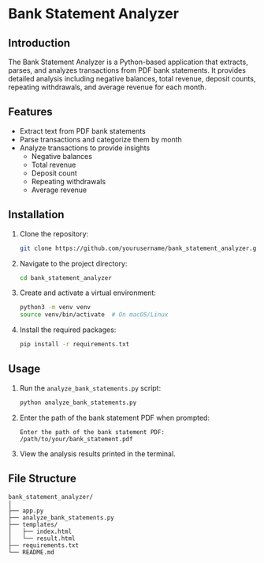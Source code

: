 # Bank Statement Analyzer

## Introduction

The Bank Statement Analyzer is a Python-based application that extracts, parses, and analyzes transactions from PDF bank statements. It provides detailed analysis including negative balances, total revenue, deposit counts, repeating withdrawals, and average revenue for each month.

## Features

- Extract text from PDF bank statements
- Parse transactions and categorize them by month
- Analyze transactions to provide insights
  - Negative balances
  - Total revenue
  - Deposit count
  - Repeating withdrawals
  - Average revenue

## Installation

1. Clone the repository:
    ```bash
    git clone https://github.com/yourusername/bank_statement_analyzer.git
    ```

2. Navigate to the project directory:
    ```bash
    cd bank_statement_analyzer
    ```

3. Create and activate a virtual environment:
    ```bash
    python3 -m venv venv
    source venv/bin/activate  # On macOS/Linux
    ```

4. Install the required packages:
    ```bash
    pip install -r requirements.txt
    ```

## Usage

1. Run the `analyze_bank_statements.py` script:
    ```bash
    python analyze_bank_statements.py
    ```

2. Enter the path of the bank statement PDF when prompted:
    ```plaintext
    Enter the path of the bank statement PDF: /path/to/your/bank_statement.pdf
    ```

3. View the analysis results printed in the terminal.

## File Structure

```plaintext
bank_statement_analyzer/
│
├── app.py
├── analyze_bank_statements.py
├── templates/
│   ├── index.html
│   └── result.html
├── requirements.txt
└── README.md
